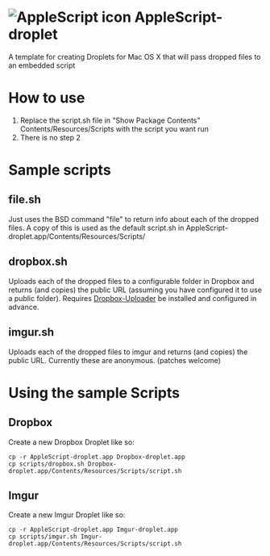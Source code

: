 ![AppleScript icon](http://i.imgur.com/tnVUAtM.png)
AppleScript-droplet
===================

A template for creating Droplets for Mac OS X that will pass dropped files to an embedded script

How to use
==========

1. Replace the script.sh file in "Show Package Contents" Contents/Resources/Scripts with the script you want run
2. There is no step 2

Sample scripts
==============

file.sh
-------
Just uses the BSD command "file" to return info about each of the dropped files.
A copy of this is used as the default script.sh in AppleScript-droplet.app/Contents/Resources/Scripts/

dropbox.sh
----------
Uploads each of the dropped files to a configurable folder in Dropbox and returns (and copies) the public URL (assuming you have configured it to use a public folder).
Requires [Dropbox-Uploader] be installed and configured in advance.

imgur.sh
--------
Uploads each of the dropped files to imgur and returns (and copies) the public URL.
Currently these are anonymous. (patches welcome)

Using the sample Scripts
========================

Dropbox
-------
Create a new Dropbox Droplet like so:

    cp -r AppleScript-droplet.app Dropbox-droplet.app
    cp scripts/dropbox.sh Dropbox-droplet.app/Contents/Resources/Scripts/script.sh

Imgur
-----
Create a new Imgur Droplet like so:

    cp -r AppleScript-droplet.app Imgur-droplet.app
    cp scripts/imgur.sh Imgur-droplet.app/Contents/Resources/Scripts/script.sh

[Dropbox-Uploader]: https://github.com/andreafabrizi/Dropbox-Uploader
